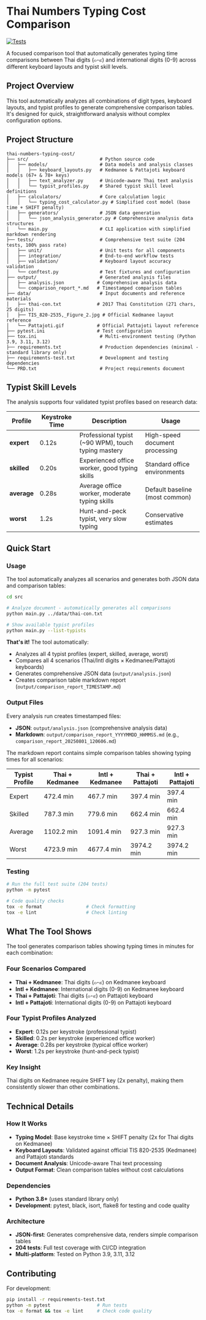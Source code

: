 # Thai Numbers Typing Cost Comparison

[![Tests](https://github.com/kengggg/thai-numbers-typing-cost/actions/workflows/ci.yml/badge.svg)](https://github.com/kengggg/thai-numbers-typing-cost/actions/workflows/ci.yml)

A focused comparison tool that automatically generates typing time comparisons between Thai digits (๐-๙) and international digits (0-9) across different keyboard layouts and typist skill levels.

## Project Overview

This tool automatically analyzes all combinations of digit types, keyboard layouts, and typist profiles to generate comprehensive comparison tables. It's designed for quick, straightforward analysis without complex configuration options.

## Project Structure

```
thai-numbers-typing-cost/
├── src/                          # Python source code
│   ├── models/                   # Data models and analysis classes
│   │   ├── keyboard_layouts.py   # Kedmanee & Pattajoti keyboard models (67+ & 78+ keys)
│   │   ├── text_analyzer.py      # Unicode-aware Thai text analysis
│   │   └── typist_profiles.py    # Shared typist skill level definitions
│   ├── calculators/              # Core calculation logic
│   │   └── typing_cost_calculator.py # Simplified cost model (base time + SHIFT penalty)
│   ├── generators/               # JSON data generation
│   │   └── json_analysis_generator.py # Comprehensive analysis data structures
│   └── main.py                   # CLI application with simplified markdown rendering
├── tests/                        # Comprehensive test suite (204 tests, 100% pass rate)
│   ├── unit/                     # Unit tests for all components
│   ├── integration/              # End-to-end workflow tests
│   ├── validation/               # Keyboard layout accuracy validation
│   └── conftest.py               # Test fixtures and configuration
├── output/                       # Generated analysis files
│   ├── analysis.json            # Comprehensive analysis data
│   └── comparison_report_*.md   # Timestamped comparison tables
├── data/                         # Input documents and reference materials
│   ├── thai-con.txt             # 2017 Thai Constitution (271 chars, 25 digits)
│   ├── TIS_820-2535,_Figure_2.jpg # Official Kedmanee layout reference
│   └── Pattajoti.gif            # Official Pattajoti layout reference
├── pytest.ini                   # Test configuration
├── tox.ini                       # Multi-environment testing (Python 3.9, 3.11, 3.12)
├── requirements.txt              # Production dependencies (minimal - standard library only)
├── requirements-test.txt         # Development and testing dependencies
└── PRD.txt                       # Project requirements document
```

## Typist Skill Levels

The analysis supports four validated typist profiles based on research data:

| Profile | Keystroke Time | Description | Usage |
|---------|----------------|-------------|-------|
| **expert** | 0.12s | Professional typist (~90 WPM), touch typing mastery | High-speed document processing |
| **skilled** | 0.20s | Experienced office worker, good typing skills | Standard office environments |
| **average** | 0.28s | Average office worker, moderate typing skills | Default baseline (most common) |
| **worst** | 1.2s | Hunt-and-peck typist, very slow typing | Conservative estimates |

## Quick Start

### Usage

The tool automatically analyzes all scenarios and generates both JSON data and comparison tables:

```bash
cd src

# Analyze document - automatically generates all comparisons
python main.py ../data/thai-con.txt

# Show available typist profiles
python main.py --list-typists
```

**That's it!** The tool automatically:
- Analyzes all 4 typist profiles (expert, skilled, average, worst)
- Compares all 4 scenarios (Thai/Intl digits × Kedmanee/Pattajoti keyboards)
- Generates comprehensive JSON data (`output/analysis.json`)
- Creates comparison table markdown report (`output/comparison_report_TIMESTAMP.md`)

### Output Files

Every analysis run creates timestamped files:

- **JSON**: `output/analysis.json` (comprehensive analysis data)
- **Markdown**: `output/comparison_report_YYYYMMDD_HHMMSS.md` (e.g., `comparison_report_20250801_120606.md`)

The markdown report contains simple comparison tables showing typing times for all scenarios:

| Typist Profile | Thai + Kedmanee | Intl + Kedmanee | Thai + Pattajoti | Intl + Pattajoti |
|----------------|-----------------|-----------------|------------------|------------------|
| Expert         | 472.4 min       | 467.7 min       | 397.4 min        | 397.4 min        |
| Skilled        | 787.3 min       | 779.6 min       | 662.4 min        | 662.4 min        |
| Average        | 1102.2 min      | 1091.4 min      | 927.3 min        | 927.3 min        |
| Worst          | 4723.9 min      | 4677.4 min      | 3974.2 min       | 3974.2 min       |

### Testing

```bash
# Run the full test suite (204 tests)
python -m pytest

# Code quality checks
tox -e format                # Check formatting
tox -e lint                  # Check linting  
```

## What The Tool Shows

The tool generates comparison tables showing typing times in minutes for each combination:

### Four Scenarios Compared
- **Thai + Kedmanee**: Thai digits (๐-๙) on Kedmanee keyboard
- **Intl + Kedmanee**: International digits (0-9) on Kedmanee keyboard  
- **Thai + Pattajoti**: Thai digits (๐-๙) on Pattajoti keyboard
- **Intl + Pattajoti**: International digits (0-9) on Pattajoti keyboard

### Four Typist Profiles Analyzed
- **Expert**: 0.12s per keystroke (professional typist)
- **Skilled**: 0.2s per keystroke (experienced office worker)
- **Average**: 0.28s per keystroke (typical office worker)
- **Worst**: 1.2s per keystroke (hunt-and-peck typist)

### Key Insight
Thai digits on Kedmanee require SHIFT key (2x penalty), making them consistently slower than other combinations.

## Technical Details

### How It Works
- **Typing Model**: Base keystroke time × SHIFT penalty (2x for Thai digits on Kedmanee)
- **Keyboard Layouts**: Validated against official TIS 820-2535 (Kedmanee) and Pattajoti standards
- **Document Analysis**: Unicode-aware Thai text processing
- **Output Format**: Clean comparison tables without cost calculations

### Dependencies
- **Python 3.8+** (uses standard library only)
- **Development**: pytest, black, isort, flake8 for testing and code quality

### Architecture
- **JSON-first**: Generates comprehensive data, renders simple comparison tables
- **204 tests**: Full test coverage with CI/CD integration
- **Multi-platform**: Tested on Python 3.9, 3.11, 3.12

## Contributing

For development:
```bash
pip install -r requirements-test.txt
python -m pytest                 # Run tests
tox -e format && tox -e lint     # Check code quality
```